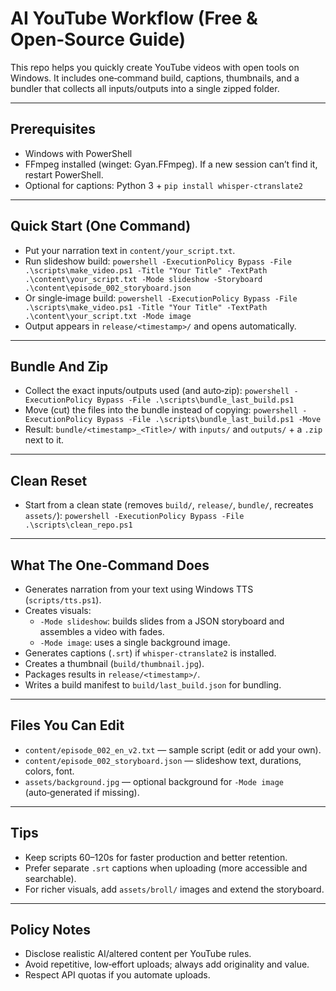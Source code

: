 # AI YouTube Workflow (Free & Open‑Source Guide)

This repo helps you quickly create YouTube videos with open tools on Windows. It includes one‑command build, captions, thumbnails, and a bundler that collects all inputs/outputs into a single zipped folder.

---

## Prerequisites
- Windows with PowerShell
- FFmpeg installed (winget: Gyan.FFmpeg). If a new session can’t find it, restart PowerShell.
- Optional for captions: Python 3 + `pip install whisper-ctranslate2`

---

## Quick Start (One Command)
- Put your narration text in `content/your_script.txt`.
- Run slideshow build:
  `powershell -ExecutionPolicy Bypass -File .\scripts\make_video.ps1 -Title "Your Title" -TextPath .\content\your_script.txt -Mode slideshow -Storyboard .\content\episode_002_storyboard.json`
- Or single‑image build:
  `powershell -ExecutionPolicy Bypass -File .\scripts\make_video.ps1 -Title "Your Title" -TextPath .\content\your_script.txt -Mode image`
- Output appears in `release/<timestamp>/` and opens automatically.

---

## Bundle And Zip
- Collect the exact inputs/outputs used (and auto‑zip):
  `powershell -ExecutionPolicy Bypass -File .\scripts\bundle_last_build.ps1`
- Move (cut) the files into the bundle instead of copying:
  `powershell -ExecutionPolicy Bypass -File .\scripts\bundle_last_build.ps1 -Move`
- Result: `bundle/<timestamp>_<Title>/` with `inputs/` and `outputs/` + a `.zip` next to it.

---

## Clean Reset
- Start from a clean state (removes `build/`, `release/`, `bundle/`, recreates `assets/`):
  `powershell -ExecutionPolicy Bypass -File .\scripts\clean_repo.ps1`

---

## What The One‑Command Does
- Generates narration from your text using Windows TTS (`scripts/tts.ps1`).
- Creates visuals:
  - `-Mode slideshow`: builds slides from a JSON storyboard and assembles a video with fades.
  - `-Mode image`: uses a single background image.
- Generates captions (`.srt`) if `whisper-ctranslate2` is installed.
- Creates a thumbnail (`build/thumbnail.jpg`).
- Packages results in `release/<timestamp>/`.
- Writes a build manifest to `build/last_build.json` for bundling.

---

## Files You Can Edit
- `content/episode_002_en_v2.txt` — sample script (edit or add your own).
- `content/episode_002_storyboard.json` — slideshow text, durations, colors, font.
- `assets/background.jpg` — optional background for `-Mode image` (auto‑generated if missing).

---

## Tips
- Keep scripts 60–120s for faster production and better retention.
- Prefer separate `.srt` captions when uploading (more accessible and searchable).
- For richer visuals, add `assets/broll/` images and extend the storyboard.

---

## Policy Notes
- Disclose realistic AI/altered content per YouTube rules.
- Avoid repetitive, low‑effort uploads; always add originality and value.
- Respect API quotas if you automate uploads.

